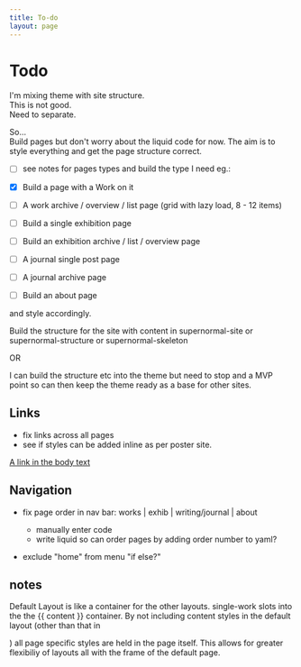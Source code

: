 ```yaml
---
title: To-do
layout: page
---
```


# Todo

<p class="red">
I'm mixing theme with site structure.  <br>
This is not good.   <br>
Need to separate.   
</p>

So…  
Build pages but don't worry about the liquid code for now. The aim is to style everything and get the page structure correct.  

- [ ] see notes for pages types and build the type I need eg.:

- [x] Build a page with a Work on it
- [ ] A work archive / overview / list page (grid with lazy load, 8 - 12 items)
- [ ] Build a single exhibition page
- [ ] Build an exhibition archive / list / overview page
- [ ] A journal single post page
- [ ] A journal archive page
- [ ] Build an about page

and style accordingly.

Build the structure for the site with content in supernormal-site or supernormal-structure or supernormal-skeleton

OR

I can build the structure etc into the theme but need to stop and a MVP point so can then keep the theme ready as a base for other sites.



## Links
- fix links across all pages  
- see if styles can be added inline as per poster site.


[A link in the body text](http://cnn.com)


## Navigation
- fix page order in nav bar: works \| exhib \| writing/journal \| about
    - manually enter code
    - write liquid so can order pages by adding order number to yaml?

- exclude "home" from menu "if else?"


## notes
Default Layout is like a container for the other layouts.
single-work slots into the the {{ content }} container. By not including content styles in the default layout (other than that in <main> ) all page specific styles are held in the page itself. This allows for greater flexibiliy of layouts all with the frame of the default page. 
